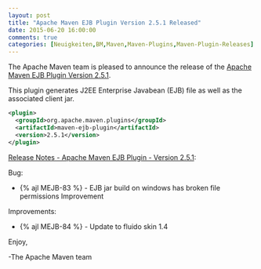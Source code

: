 ```yaml
---
layout: post
title: "Apache Maven EJB Plugin Version 2.5.1 Released"
date: 2015-06-20 16:00:00
comments: true
categories: [Neuigkeiten,BM,Maven,Maven-Plugins,Maven-Plugin-Releases]
---
```

The Apache Maven team is pleased to announce the release of the 
[Apache Maven EJB Plugin Version 2.5.1](http://maven.apache.org/plugins/maven-ejb-plugin/).

This plugin generates J2EE Enterprise Javabean (EJB) file as well as the
associated client jar.


``` xml
<plugin>
  <groupId>org.apache.maven.plugins</groupId>
  <artifactId>maven-ejb-plugin</artifactId>
  <version>2.5.1</version>
</plugin>
```

<!-- more -->

[Release Notes - Apache Maven EJB Plugin - Version 2.5.1](https://issues.apache.org/jira/secure/ReleaseNote.jspa?projectId=12317421&version=12332797):

Bug:

 * {% ajl MEJB-83 %} - EJB jar build on windows has broken file permissions Improvement

Improvements:

 * {% ajl MEJB-84 %} - Update to fluido skin 1.4

Enjoy,

-The Apache Maven team
